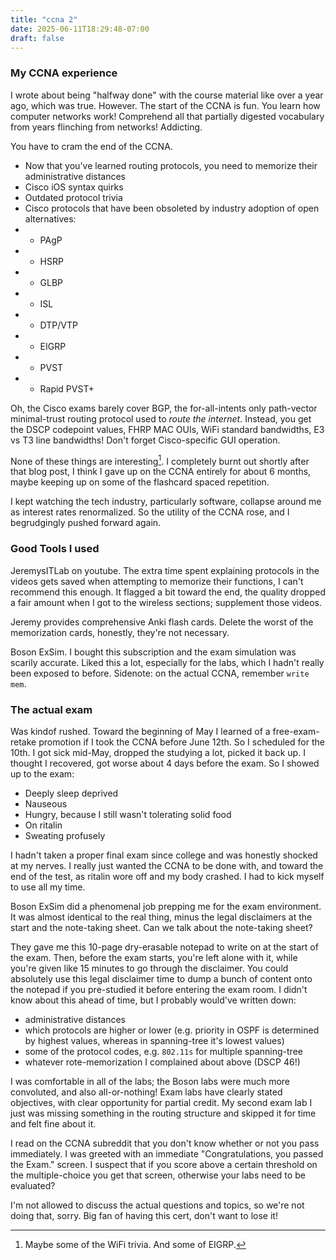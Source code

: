 ```yaml
---
title: "ccna 2"
date: 2025-06-11T18:29:48-07:00
draft: false
---
```


### My CCNA experience

I wrote about being "halfway done" with the course material like over a year ago, which was true. However. The start of the CCNA is fun. You learn how computer networks work! Comprehend all that partially digested vocabulary from years flinching from networks! Addicting.

You have to cram the end of the CCNA. 

- Now that you've learned routing protocols, you need to memorize their administrative distances
- Cisco iOS syntax quirks
- Outdated protocol trivia
- Cisco protocols that have been obsoleted by industry adoption of open alternatives:
- - PAgP
- - HSRP
- - GLBP
- - ISL
- - DTP/VTP
- - EIGRP
- - PVST
- - Rapid PVST+

Oh, the Cisco exams barely cover BGP, the for-all-intents only path-vector minimal-trust routing protocol used to *route the internet*. Instead, you get the DSCP codepoint values, FHRP MAC OUIs, WiFi standard bandwidths, E3 vs T3 line bandwidths! Don't forget Cisco-specific GUI operation.

None of these things are interesting[^1]. I completely burnt out shortly after that blog post, I think I gave up on the CCNA entirely for about 6 months, maybe keeping up on some of the flashcard spaced repetition.

I kept watching the tech industry, particularly software, collapse around me as interest rates renormalized. So the utility of the CCNA rose, and I begrudgingly pushed forward again.


### Good Tools I used

JeremysITLab on youtube. The extra time spent explaining protocols in the videos gets saved when attempting to memorize their functions, I can't recommend this enough. It flagged a bit toward the end, the quality dropped a fair amount when I got to the wireless sections; supplement those videos.

Jeremy provides comprehensive Anki flash cards. Delete the worst of the memorization cards, honestly, they're not necessary.

Boson ExSim. I bought this subscription and the exam simulation was scarily accurate. Liked this a lot, especially for the labs, which I hadn't really been exposed to before. Sidenote: on the actual CCNA, remember `write mem`.


### The actual exam

Was kindof rushed. Toward the beginning of May I learned of a free-exam-retake promotion if I took the CCNA before June 12th. So I scheduled for the 10th. I got sick mid-May, dropped the studying a lot, picked it back up. I thought I recovered, got worse about 4 days before the exam. So I showed up to the exam:

- Deeply sleep deprived
- Nauseous
- Hungry, because I still wasn't tolerating solid food
- On ritalin
- Sweating profusely

I hadn't taken a proper final exam since college and was honestly shocked at my nerves. I really just wanted the CCNA to be done with, and toward the end of the test, as ritalin wore off and my body crashed. I had to kick myself to use all my time.

Boson ExSim did a phenomenal job prepping me for the exam environment. It was almost identical to the real thing, minus the legal disclaimers at the start and the note-taking sheet. Can we talk about the note-taking sheet?

They gave me this 10-page dry-erasable notepad to write on at the start of the exam. Then, before the exam starts, you're left alone with it, while you're given like 15 minutes to go through the disclaimer. You could absolutely use this legal disclaimer time to dump a bunch of content onto the notepad if you pre-studied it before entering the exam room. I didn't know about this ahead of time, but I probably would've written down:

- administrative distances
- which protocols are higher or lower (e.g. priority in OSPF is determined by highest values, whereas in spanning-tree it's lowest values)
- some of the protocol codes, e.g. `802.11s` for multiple spanning-tree
- whatever rote-memorization I complained about above (DSCP 46!)

I was comfortable in all of the labs; the Boson labs were much more convoluted, and also all-or-nothing! Exam labs have clearly stated objectives, with clear opportunity for partial credit. My second exam lab I just was missing something in the routing structure and skipped it for time and felt fine about it.

I read on the CCNA subreddit that you don't know whether or not you pass immediately. I was greeted with an immediate "Congratulations, you passed the Exam." screen. I suspect that if you score above a certain threshold on the multiple-choice you get that screen, otherwise your labs need to be evaluated?

I'm not allowed to discuss the actual questions and topics, so we're not doing that, sorry. Big fan of having this cert, don't want to lose it!


[^1]: Maybe some of the WiFi trivia. And some of EIGRP. 

